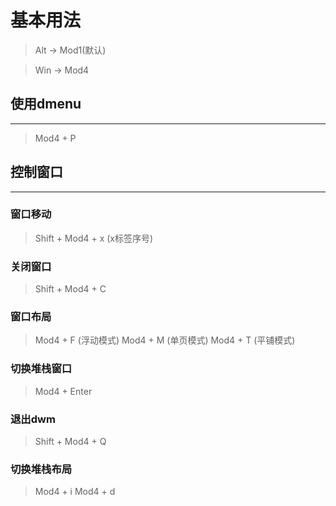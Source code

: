 # 基本用法

>Alt -> Mod1(默认)

>Win -> Mod4
 
## 使用dmenu
---
>Mod4 + P

## 控制窗口
---
### 窗口移动
>Shift + Mod4 + x
(x标签序号)
### 关闭窗口
>Shift + Mod4 + C
### 窗口布局
>Mod4 + F (浮动模式)
>Mod4 + M (单页模式)
>Mod4 + T (平铺模式)
### 切换堆栈窗口
>Mod4 + Enter
### 退出dwm
>Shift + Mod4 + Q

### 切换堆栈布局
>Mod4 + i
>Mod4 + d





